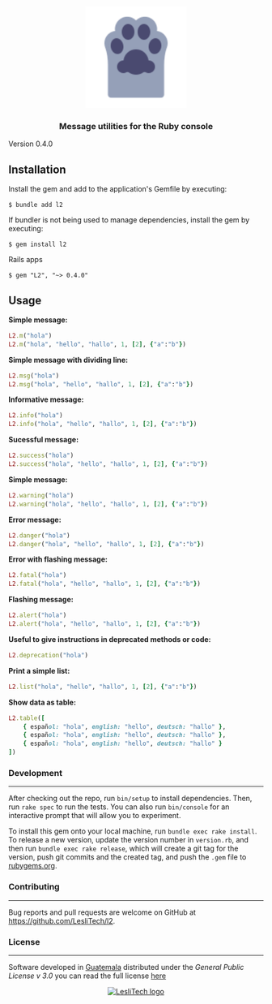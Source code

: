 <p align="center">
	<a href="https://www.lesli.dev" target="_blank">
		<img alt="Lesli Ruby Message logo" width="200px" src="./docs/l2-logo.svg" />
	</a>
</p>
<h3 align="center">Message utilities for the Ruby console</h3>

Version 0.4.0

## Installation

Install the gem and add to the application's Gemfile by executing:

    $ bundle add l2

If bundler is not being used to manage dependencies, install the gem by executing:

    $ gem install l2

Rails apps

    $ gem "L2", "~> 0.4.0"

## Usage


**Simple message:**

```ruby
L2.m("hola")
L2.m("hola", "hello", "hallo", 1, [2], {"a":"b"})
```


**Simple message with dividing line:**

```ruby
L2.msg("hola")
L2.msg("hola", "hello", "hallo", 1, [2], {"a":"b"})
```


**Informative message:**

```ruby
L2.info("hola")
L2.info("hola", "hello", "hallo", 1, [2], {"a":"b"})
```


**Sucessful message:**

```ruby
L2.success("hola")
L2.success("hola", "hello", "hallo", 1, [2], {"a":"b"})
```


**Simple message:**

```ruby
L2.warning("hola")
L2.warning("hola", "hello", "hallo", 1, [2], {"a":"b"})
```


**Error message:**

```ruby
L2.danger("hola")
L2.danger("hola", "hello", "hallo", 1, [2], {"a":"b"})
```


**Error with flashing message:**

```ruby
L2.fatal("hola")
L2.fatal("hola", "hello", "hallo", 1, [2], {"a":"b"})
```


**Flashing message:**

```ruby
L2.alert("hola")
L2.alert("hola", "hello", "hallo", 1, [2], {"a":"b"})
```


**Useful to give instructions in deprecated methods or code:**

```ruby
L2.deprecation("hola")
```


**Print a simple list:**

```ruby
L2.list("hola", "hello", "hallo", 1, [2], {"a":"b"})
```


**Show data as table:**

```ruby
L2.table([
    { español: "hola", english: "hello", deutsch: "hallo" },
    { español: "hola", english: "hello", deutsch: "hallo" },
    { español: "hola", english: "hello", deutsch: "hallo" }
])
```


### Development
------

After checking out the repo, run `bin/setup` to install dependencies. Then, run `rake spec` to run the tests. You can also run `bin/console` for an interactive prompt that will allow you to experiment.

To install this gem onto your local machine, run `bundle exec rake install`. To release a new version, update the version number in `version.rb`, and then run `bundle exec rake release`, which will create a git tag for the version, push git commits and the created tag, and push the `.gem` file to [rubygems.org](https://rubygems.org).

### Contributing
------

Bug reports and pull requests are welcome on GitHub at https://github.com/LesliTech/l2.


### License  
------

Software developed in [Guatemala](http://visitguatemala.com/) distributed under the *General Public License v 3.0* you can read the full license [here](http://www.gnu.org/licenses/gpl-3.0.html)

<p align="center">
	<a href="https://www.lesli.tech" target="_blank">
		<img alt="LesliTech logo" width="150" src="https://cdn.lesli.tech/leslitech/brand/leslitech-logo.svg" />
	</a>
</p>
